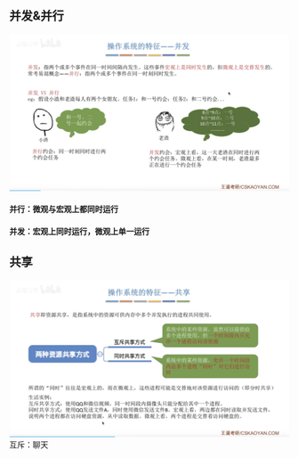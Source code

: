 


## 并发&并行
![输入图片说明](/imgs/2025-07-25/fwSAXQIsrEWrNayw.png)
#### 并行：微观与宏观上都同时运行
#### 并发：宏观上同时运行，微观上单一运行

## 共享
![输入图片说明](/imgs/2025-07-25/jDzL4NeRHuyHDauA.png)
互斥：聊天

<!--stackedit_data:
eyJoaXN0b3J5IjpbOTI3MDc5MTM3XX0=
-->